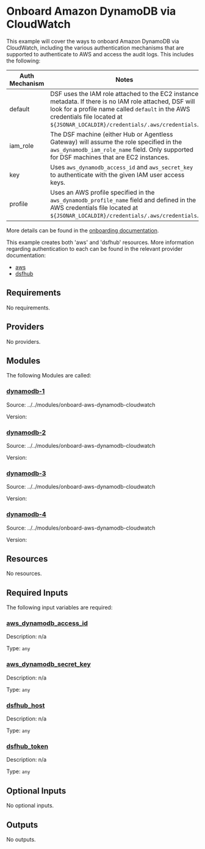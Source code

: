 # Onboard Amazon DynamoDB via CloudWatch
This example will cover the ways to onboard Amazon DynamoDB via CloudWatch, including the various authentication mechanisms that are supported to authenticate to AWS and access the audit logs. This includes the following:

| Auth Mechanism | Notes |
|----------------|-------|
| default | DSF uses the IAM role attached to the EC2 instance metadata. If there is no IAM role attached, DSF will look for a profile name called ``default`` in the AWS credentials file located at ``${JSONAR_LOCALDIR}/credentials/.aws/credentials``. |
| iam_role | The DSF machine (either Hub or Agentless Gateway) will assume the role specified in the ``aws_dynamodb_iam_role_name`` field. Only supported for DSF machines that are EC2 instances. |
| key | Uses ``aws_dynamodb_access_id`` and ``aws_secret_key`` to authenticate with the given IAM user access keys. |
| profile | Uses an AWS profile specified in the ``aws_dynamodb_profile_name`` field and defined in the AWS credentials file located at ``${JSONAR_LOCALDIR}/credentials/.aws/credentials``. | 


More details can be found in the [onboarding documentation](https://docs.imperva.com/bundle/onboarding-databases-to-sonar-reference-guide/page/Amazon-DynamoDB-Onboarding-Steps_48366959.html).

This example creates both 'aws' and 'dsfhub' resources. More information regarding authentication to each can be found in the relevant provider documentation:
- [aws](https://registry.terraform.io/providers/hashicorp/aws/latest/docs)
- [dsfhub](https://registry.terraform.io/providers/imperva/dsfhub/latest/docs)


<!-- BEGIN_TF_DOCS -->
## Requirements

No requirements.

## Providers

No providers.

## Modules

The following Modules are called:

### <a name="module_dynamodb-1"></a> [dynamodb-1](#module\_dynamodb-1)

Source: ../../modules/onboard-aws-dynamodb-cloudwatch

Version:

### <a name="module_dynamodb-2"></a> [dynamodb-2](#module\_dynamodb-2)

Source: ../../modules/onboard-aws-dynamodb-cloudwatch

Version:

### <a name="module_dynamodb-3"></a> [dynamodb-3](#module\_dynamodb-3)

Source: ../../modules/onboard-aws-dynamodb-cloudwatch

Version:

### <a name="module_dynamodb-4"></a> [dynamodb-4](#module\_dynamodb-4)

Source: ../../modules/onboard-aws-dynamodb-cloudwatch

Version:

## Resources

No resources.

## Required Inputs

The following input variables are required:

### <a name="input_aws_dynamodb_access_id"></a> [aws\_dynamodb\_access\_id](#input\_aws\_dynamodb\_access\_id)

Description: n/a

Type: `any`

### <a name="input_aws_dynamodb_secret_key"></a> [aws\_dynamodb\_secret\_key](#input\_aws\_dynamodb\_secret\_key)

Description: n/a

Type: `any`

### <a name="input_dsfhub_host"></a> [dsfhub\_host](#input\_dsfhub\_host)

Description: n/a

Type: `any`

### <a name="input_dsfhub_token"></a> [dsfhub\_token](#input\_dsfhub\_token)

Description: n/a

Type: `any`

## Optional Inputs

No optional inputs.

## Outputs

No outputs.
<!-- END_TF_DOCS -->
